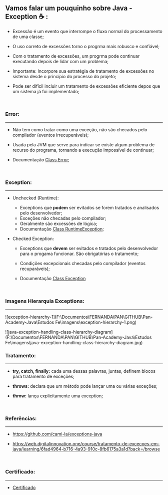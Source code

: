 ## Vamos falar um pouquinho sobre Java - Exception :coffee: :

* Excessão é um evento que interrompe o fluxo normal do processamento de uma classe;

* O uso correto de excessões torno o progrma mais robusco e confiável;

* Com o tratamento de excessões, um progrma pode continuar executando depois de lidar com um problema;

* Importante: Incorpore sua estratégia de tratamento de excessões no sistema desde o princípio do processo do projeto;

* Pode ser difícil incluir um tratamento de excessões eficiente depos que um sistema já foi implementado;

  ​

### Error:

---------

* Não tem como tratar como uma exceção, não são checados pelo compilador (eventos irrecuperáveis);

* Usada pela JVM que serve para indicar se existe algum problema de recurso do programa, tornando a execução impossível de continuar;

* Documentação [Class Error](https://docs.oracle.com/en/java/javase/17/docs/api/java.base/java/lang/Error.html);

  ​

### Exception:

-------------

* Unchecked (Runtime):

  * Exceptions que **podem** ser evitados se forem tratados e analisados pelo desenvolvedor;
  * Exceções não checadas pelo compilador;
  * Geralmente são excessões de lógica;
  * Documentação [Class RuntimeException](https://docs.oracle.com/en/java/javase/17/docs/api/java.base/java/lang/RuntimeException.html);

* Checked Exception:

  * Exceptions que **devem** ser evitados e tratados pelo desenvolvedor para o progama funcionar. São obrigatórias o tratamento;

  * Condições excepcionais checadas pelo compilador (eventos recuparáveis);

  * Documentação [Class Exception](https://docs.oracle.com/en/java/javase/17/docs/api/java.base/java/lang/Exception.html)

    ​

### Imagens Hierarquia Exceptions:

------------------



![exception-hierarchy-1](F:\Documentos\FERNANDA\PAN\GITHUB\Pan-Academy-Java\Estudos Fe\imagens\exception-hierarchy-1.png)



![java-exception-handling-class-hierarchy-diagram](F:\Documentos\FERNANDA\PAN\GITHUB\Pan-Academy-Java\Estudos Fe\imagens\java-exception-handling-class-hierarchy-diagram.jpg)



### Tratamento:

-----------------------

* **try, catch, finally:** cada uma dessas palavras, juntas, definem blocos para tratamento de exceções;

* **throws:** declara que um método pode lançar uma ou várias exceções;

* **throw:** lança explicitamente uma exception;

  ​



### Referências:

------------

* https://github.com/cami-la/exceptions-java

* https://web.digitalinnovation.one/course/tratamento-de-excecoes-em-java/learning/6fad4964-b716-4a93-910c-8fb6175a3a1d?back=/browse

  ​

### Certificado:

-----------

* [Certificado]()